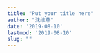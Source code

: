 ```yaml
---
title: "Put your title here"
author: "沈维燕"
date: '2019-08-10'
lastmod: '2019-08-10'
slug: ""
---
```



